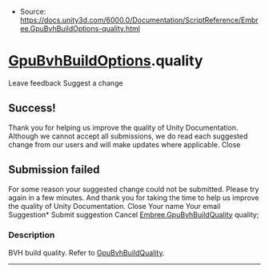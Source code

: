 * Source: https://docs.unity3d.com/6000.0/Documentation/ScriptReference/Embree.GpuBvhBuildOptions-quality.html

#  [GpuBvhBuildOptions](https://docs.unity3d.com/6000.0/Documentation/ScriptReference/Embree.GpuBvhBuildOptions.html).quality
Leave feedback
Suggest a change
## Success!
Thank you for helping us improve the quality of Unity Documentation. Although we cannot accept all submissions, we do read each suggested change from our users and will make updates where applicable.
Close
## Submission failed
For some reason your suggested change could not be submitted. Please <a>try again</a> in a few minutes. And thank you for taking the time to help us improve the quality of Unity Documentation.
Close
Your name Your email Suggestion* Submit suggestion
Cancel
[Embree.GpuBvhBuildQuality](https://docs.unity3d.com/6000.0/Documentation/ScriptReference/Embree.GpuBvhBuildQuality.html) quality; 
### Description
BVH build quality.
Refer to [GpuBvhBuildQuality](https://docs.unity3d.com/6000.0/Documentation/ScriptReference/Embree.GpuBvhBuildQuality.html).
* * *
